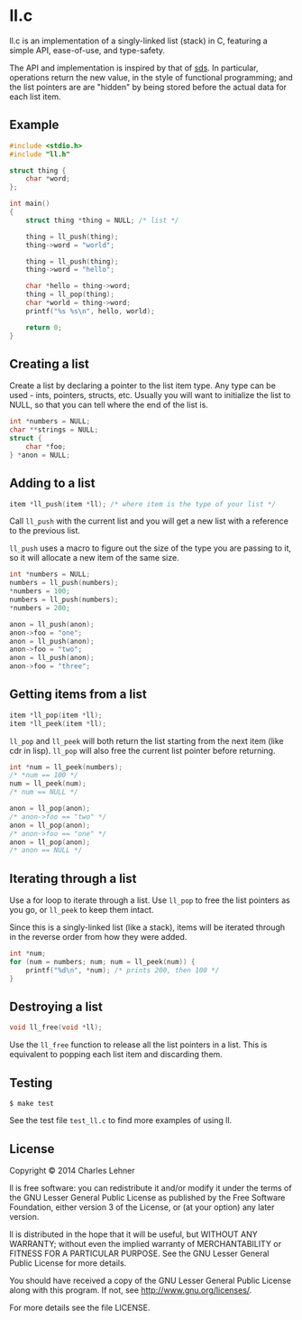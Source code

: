# ll.c

ll.c is an implementation of a singly-linked list (stack) in C, featuring
a simple API, ease-of-use, and type-safety.

The API and implementation is inspired by that of
[sds](https://github.com/antirez/sds). In particular, operations return
the new value, in the style of functional programming; and the list pointers are
are "hidden" by being stored before the actual data for each list item.

## Example

```c
#include <stdio.h>
#include "ll.h"

struct thing {
    char *word;
};

int main()
{
    struct thing *thing = NULL; /* list */

    thing = ll_push(thing);
    thing->word = "world";

    thing = ll_push(thing);
    thing->word = "hello";

    char *hello = thing->word;
    thing = ll_pop(thing);
    char *world = thing->word;
    printf("%s %s\n", hello, world);

    return 0;
}
```

## Creating a list

Create a list by declaring a pointer to the list item type. Any type can be
used - ints, pointers, structs, etc. Usually you will want to initialize the
list to NULL, so that you can tell where the end of the list is.

```c
int *numbers = NULL;
char **strings = NULL;
struct {
	char *foo;
} *anon = NULL;
```

## Adding to a list

```c
item *ll_push(item *ll); /* where item is the type of your list */
```

Call `ll_push` with the current list and you will get a new list with a
reference to the previous list.

`ll_push` uses a macro to figure out the size of the type you are passing to it,
so it will allocate a new item of the same size.

```c
int *numbers = NULL;
numbers = ll_push(numbers);
*numbers = 100;
numbers = ll_push(numbers);
*numbers = 200;

anon = ll_push(anon);
anon->foo = "one";
anon = ll_push(anon);
anon->foo = "two";
anon = ll_push(anon);
anon->foo = "three";
```

## Getting items from a list

```c
item *ll_pop(item *ll);
item *ll_peek(item *ll);
```

`ll_pop` and `ll_peek` will both return the list starting from the next item
(like cdr in lisp). `ll_pop` will also free the current list pointer before
returning.

```c
int *num = ll_peek(numbers);
/* *num == 100 */
num = ll_peek(num);
/* num == NULL */

anon = ll_pop(anon);
/* anon->foo == "two" */
anon = ll_pop(anon);
/* anon->foo == "one" */
anon = ll_pop(anon);
/* anon == NULL */

```

## Iterating through a list

Use a for loop to iterate through a list. Use `ll_pop` to free the list
pointers as you go, or `ll_peek` to keep them intact.

Since this is a singly-linked list (like a stack), items will be iterated
through in the reverse order from how they were added.

```c
int *num;
for (num = numbers; num; num = ll_peek(num)) {
	printf("%d\n", *num); /* prints 200, then 100 */
}
```

## Destroying a list

```c
void ll_free(void *ll);
```
Use the `ll_free` function to release all the list pointers in a list. This is
equivalent to popping each list item and discarding them.

## Testing

    $ make test

See the test file `test_ll.c` to find more examples of using ll.

## License

Copyright © 2014 Charles Lehner

ll is free software: you can redistribute it and/or modify it under
the terms of the GNU Lesser General Public License as published by the
Free Software Foundation, either version 3 of the License, or (at your
option) any later version.

ll is distributed in the hope that it will be useful,
but WITHOUT ANY WARRANTY; without even the implied warranty of
MERCHANTABILITY or FITNESS FOR A PARTICULAR PURPOSE.  See the
GNU Lesser General Public License for more details.

You should have received a copy of the GNU Lesser General Public License
along with this program.  If not, see <http://www.gnu.org/licenses/>.

For more details see the file LICENSE.
